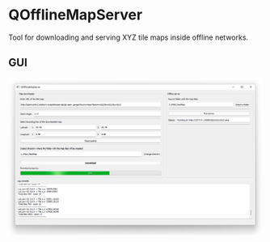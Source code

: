# QOfflineMapServer
Tool for downloading and serving XYZ tile maps inside offline networks.

## GUI
![QOfflineMapServer GUI](docs/QOfflineMapServerGUI.png)
